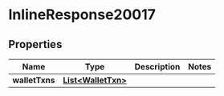 

# InlineResponse20017

## Properties

Name | Type | Description | Notes
------------ | ------------- | ------------- | -------------
**walletTxns** | [**List&lt;WalletTxn&gt;**](WalletTxn.md) |  | 



